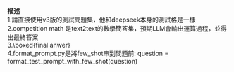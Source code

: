 **描述**  
1.請直接使用v3版的測試問題集，他和deepseek本身的測試格是一樣  
2.competition math 是text2text的數學簡答集，預期LLM會輸出運算過程，並得出最終答案  
3.\\boxed{final anwer}  
4.format_prompt.py是將few_shot串到問題前: question = format_test_prompt_with_few_shot(question)
